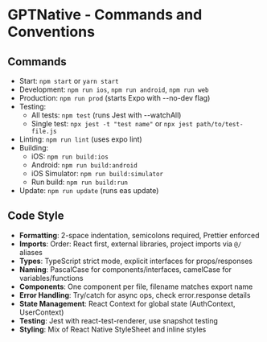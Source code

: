 # GPTNative - Commands and Conventions

## Commands
- Start: `npm start` or `yarn start`
- Development: `npm run ios`, `npm run android`, `npm run web`
- Production: `npm run prod` (starts Expo with --no-dev flag)
- Testing: 
  - All tests: `npm test` (runs Jest with --watchAll)
  - Single test: `npx jest -t "test name"` or `npx jest path/to/test-file.js`
- Linting: `npm run lint` (uses expo lint)
- Building:
  - iOS: `npm run build:ios`
  - Android: `npm run build:android`
  - iOS Simulator: `npm run build:simulator`
  - Run build: `npm run build:run`
- Update: `npm run update` (runs eas update)

## Code Style
- **Formatting**: 2-space indentation, semicolons required, Prettier enforced
- **Imports**: Order: React first, external libraries, project imports via `@/` aliases
- **Types**: TypeScript strict mode, explicit interfaces for props/responses
- **Naming**: PascalCase for components/interfaces, camelCase for variables/functions
- **Components**: One component per file, filename matches export name
- **Error Handling**: Try/catch for async ops, check error.response details
- **State Management**: React Context for global state (AuthContext, UserContext)
- **Testing**: Jest with react-test-renderer, use snapshot testing
- **Styling**: Mix of React Native StyleSheet and inline styles
